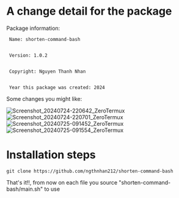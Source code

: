 # A change detail for the package


  Package information:

     Name: shorten-command-bash


     Version: 1.0.2


     Copyright: Nguyen Thanh Nhan

     
     Year this package was created: 2024

     
  Some changes you might like:


![Screenshot_20240724-220642_ZeroTermux](https://github.com/user-attachments/assets/9623263c-c08f-4e9a-ba76-061d475ce539)
![Screenshot_20240724-220701_ZeroTermux](https://github.com/user-attachments/assets/4e5801e7-bbf0-4516-b24b-0065fcdb8ab9)
![Screenshot_20240725-091452_ZeroTermux](https://github.com/user-attachments/assets/fe2e158c-4de2-4f6a-b41e-d3abbd2fbf94)
![Screenshot_20240725-091554_ZeroTermux](https://github.com/user-attachments/assets/152aa679-117f-4775-a44c-d516e5096ff3)


# Installation steps

```
git clone https://github.com/ngthnhan212/shorten-command-bash
```

That's it!!, from now on each file you source "shorten-command-bash/main.sh" to use
